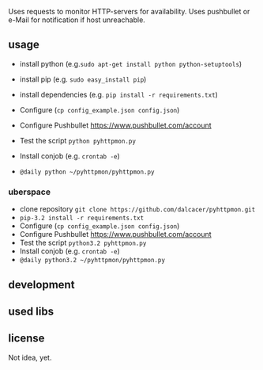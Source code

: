 Uses requests to monitor HTTP-servers for availability. Uses pushbullet or e-Mail for notification if host unreachable.

## usage

* install python (e.g.`sudo apt-get install python python-setuptools`)
* install pip (e.g. `sudo easy_install pip`)
* install dependencies (e.g. `pip install -r requirements.txt`)

* Configure (`cp config_example.json config.json`)
* Configure Pushbullet https://www.pushbullet.com/account
* Test the script `python pyhttpmon.py`
* Install conjob (e.g. `crontab -e`)
* `@daily python ~/pyhttpmon/pyhttpmon.py`

### uberspace
* clone repository `git clone https://github.com/dalcacer/pyhttpmon.git`
* `pip-3.2 install -r requirements.txt`
* Configure (`cp config_example.json config.json`)
* Configure Pushbullet https://www.pushbullet.com/account
* Test the script `python3.2 pyhttpmon.py `
* Install conjob (e.g. `crontab -e`)
* `@daily python3.2 ~/pyhttpmon/pyhttpmon.py`

## development

## used libs

## license
Not idea, yet.